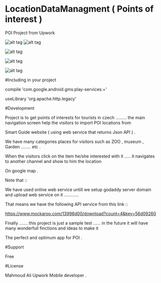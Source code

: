 # LocationDataManagment ( Points of interest ) 
POI Project from Upwork


![alt tag](http://s22.postimg.org/x4gcpmugh/scr11.png) ![alt tag](http://s27.postimg.org/w3jncgnz7/Screenshot_333.png)

![alt tag](http://s24.postimg.org/5eeftwlxh/Screenshot_2016_03_02_14_01_36.png)

![alt tag](http://s11.postimg.org/nmnwnrk9v/Screenshot_2016_03_02_14_00_35.png)

![alt tag](http://s24.postimg.org/6n6wta39h/Screenshot_2016_03_02_14_00_47.png)

#Including in your project

compile 'com.google.android.gms:play-services:+'

useLibrary 'org.apache.http.legacy'

#Development

Project is to get points of interests for tourists in czech ......... the main navigation screen help the visitors to import POI locations from 

Smart Guide website ( using web service that returns Json API ) .

We have many categories places for visitors such as ZOO , museum , Garden ........ etc .

When the visitors click on the item he/she interested with it ..... it navigates to another channel and show to him the location 

On google map .

Note that ::

We have used online web service untill we setup godaddy server domain and upload web service on it ............

That means we have  the following API service from this link ::

https://www.mockaroo.com/13998d00/download?count=4&key=56d09260


Finally ....... this project is just a sample test ...... in the future it will have many wonderfull finctions and ideas to make it

The perfect and optimum app for POI .


#Support

Free

#License 

Mahmoud Ali Upwork Mobile developer .



